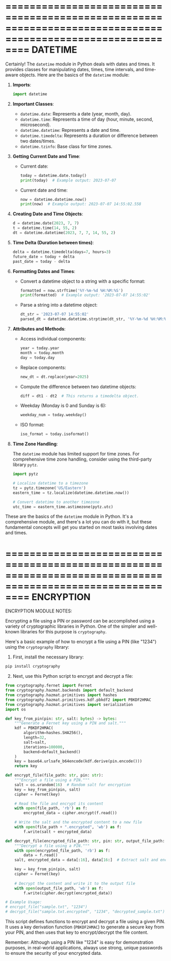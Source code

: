 

============================================================================================================
DATETIME
============================================================================================================
Certainly! The `datetime` module in Python deals with dates and times. It provides classes for manipulating dates, times, time intervals, and time-aware objects. Here are the basics of the `datetime` module:

1. **Imports**:
   ```python
   import datetime
   ```

2. **Important Classes**:

   - `datetime.date`: Represents a date (year, month, day).
   - `datetime.time`: Represents a time of day (hour, minute, second, microsecond).
   - `datetime.datetime`: Represents a date and time.
   - `datetime.timedelta`: Represents a duration or difference between two dates/times.
   - `datetime.tzinfo`: Base class for time zones.

3. **Getting Current Date and Time**:

   - Current date:
     ```python
     today = datetime.date.today()
     print(today)  # Example output: 2023-07-07
     ```

   - Current date and time:
     ```python
     now = datetime.datetime.now()
     print(now)  # Example output: 2023-07-07 14:55:02.558
     ```

4. **Creating Date and Time Objects**:

   ```python
   d = datetime.date(2023, 7, 7)
   t = datetime.time(14, 55, 2)
   dt = datetime.datetime(2023, 7, 7, 14, 55, 2)
   ```

5. **Time Delta (Duration between times)**:

   ```python
   delta = datetime.timedelta(days=7, hours=3)
   future_date = today + delta
   past_date = today - delta
   ```

6. **Formatting Dates and Times**:

   - Convert a datetime object to a string with a specific format:
     ```python
     formatted = now.strftime('%Y-%m-%d %H:%M:%S')
     print(formatted)  # Example output: '2023-07-07 14:55:02'
     ```

   - Parse a string into a datetime object:
     ```python
     dt_str = '2023-07-07 14:55:02'
     parsed_dt = datetime.datetime.strptime(dt_str, '%Y-%m-%d %H:%M:%S')
     ```

7. **Attributes and Methods**:

   - Access individual components:
     ```python
     year = today.year
     month = today.month
     day = today.day
     ```

   - Replace components:
     ```python
     new_dt = dt.replace(year=2025)
     ```

   - Compute the difference between two datetime objects:
     ```python
     diff = dt1 - dt2  # This returns a timedelta object.
     ```

   - Weekday (Monday is 0 and Sunday is 6):
     ```python
     weekday_num = today.weekday()
     ```

   - ISO format:
     ```python
     iso_format = today.isoformat()
     ```

8. **Time Zone Handling**:
   
   The `datetime` module has limited support for time zones. For comprehensive time zone handling, consider using the third-party library `pytz`.

   ```python
   import pytz

   # Localize datetime to a timezone
   tz = pytz.timezone('US/Eastern')
   eastern_time = tz.localize(datetime.datetime.now())

   # Convert datetime to another timezone
   utc_time = eastern_time.astimezone(pytz.utc)
   ```

These are the basics of the `datetime` module in Python. It's a comprehensive module, and there's a lot you can do with it, but these fundamental concepts will get you started on most tasks involving dates and times.




============================================================================================================
ENCRYPTION
============================================================================================================
ENCRYPTION MODULE NOTES:

Encrypting a file using a PIN or password can be accomplished using a variety of cryptographic libraries in Python. One of the simpler and well-known libraries for this purpose is `cryptography`. 


Here's a basic example of how to encrypt a file using a PIN (like "1234") using the `cryptography` library:

1. First, install the necessary library:

```bash
pip install cryptography
```

2. Next, use this Python script to encrypt and decrypt a file:

```python
from cryptography.fernet import Fernet
from cryptography.hazmat.backends import default_backend
from cryptography.hazmat.primitives import hashes
from cryptography.hazmat.primitives.kdf.pbkdf2 import PBKDF2HMAC
from cryptography.hazmat.primitives import serialization
import os

def key_from_pin(pin: str, salt: bytes) -> bytes:
    """Generate a Fernet key using a PIN and salt."""
    kdf = PBKDF2HMAC(
        algorithm=hashes.SHA256(),
        length=32,
        salt=salt,
        iterations=100000,
        backend=default_backend()
    )
    key = base64.urlsafe_b64encode(kdf.derive(pin.encode()))
    return key

def encrypt_file(file_path: str, pin: str):
    """Encrypt a file using a PIN."""
    salt = os.urandom(16)  # Random salt for encryption
    key = key_from_pin(pin, salt)
    cipher = Fernet(key)

    # Read the file and encrypt its content
    with open(file_path, 'rb') as f:
        encrypted_data = cipher.encrypt(f.read())

    # Write the salt and the encrypted content to a new file
    with open(file_path + ".encrypted", 'wb') as f:
        f.write(salt + encrypted_data)

def decrypt_file(encrypted_file_path: str, pin: str, output_file_path: str):
    """Decrypt a file using a PIN."""
    with open(encrypted_file_path, 'rb') as f:
        data = f.read()
    salt, encrypted_data = data[:16], data[16:]  # Extract salt and encrypted content

    key = key_from_pin(pin, salt)
    cipher = Fernet(key)
    
    # Decrypt the content and write it to the output file
    with open(output_file_path, 'wb') as f:
        f.write(cipher.decrypt(encrypted_data))

# Example Usage:
# encrypt_file("sample.txt", "1234")
# decrypt_file("sample.txt.encrypted", "1234", "decrypted_sample.txt")
```

This script defines functions to encrypt and decrypt a file using a given PIN. It uses a key derivation function (`PBKDF2HMAC`) to generate a secure key from your PIN, and then uses that key to encrypt/decrypt the file content.

Remember: Although using a PIN like "1234" is easy for demonstration purposes, in real-world applications, always use strong, unique passwords to ensure the security of your encrypted data.




